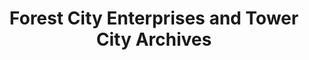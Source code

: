 ---
layout: repo
title: "Forest City Enterprises and Tower City Archives"
id: 411
permalink: repos/411/
---